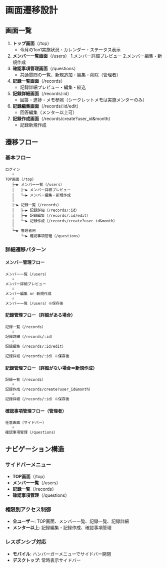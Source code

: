 # 画面遷移設計

## 画面一覧
1. **トップ画面**（/top）
   - 今月の1on1実施状況・カレンダー・ステータス表示
2. **メンバー一覧画面**（/users）
   1.メンバー詳細プレビュー
   2.メンバー編集・新規作成
3. **確認事項管理画面**（/questions）
   - 共通質問の一覧、新規追加・編集・削除（管理者）
4. **記録一覧画面**（/records）
   - 記録詳細プレビュー・編集・絞込
5. **記録詳細画面**（/records/:id）
   - 回答・進捗・メモ参照（シークレットメモは実施メンターのみ）
6. **記録編集画面**（/records/:id/edit）
   - 回答編集（メンター以上可）
7. **記録作成画面**（/records/create?user_id&month）
   - 記録新規作成

## 遷移フロー

### 基本フロー
```
ログイン
   ↓
TOP画面（/top）
   ├─▶ メンバー一覧（/users）
   │   ├─▶ メンバー詳細プレビュー
   │   └─▶ メンバー編集・新規作成
   │
   ├─▶ 記録一覧（/records）
   │   ├─▶ 記録詳細（/records/:id）
   │   ├─▶ 記録編集（/records/:id/edit）
   │   └─▶ 記録作成（/records/create?user_id&month）
   │
   └─▶ 管理者用
       └─▶ 確認事項管理（/questions）
```

### 詳細遷移パターン

#### メンバー管理フロー
```
メンバー一覧（/users）
   ↓
メンバー詳細プレビュー
   ↓
メンバー編集 or 新規作成
   ↓
メンバー一覧（/users）※保存後
```

#### 記録管理フロー（詳細がある場合）
```
記録一覧（/records）
   ↓
記録詳細（/records/:id）
   ↓
記録編集（/records/:id/edit）
   ↓
記録詳細（/records/:id）※保存後
```

#### 記録管理フロー（詳細がない場合＝新規作成）
```
記録一覧（/records）
   ↓
記録作成（/records/create?user_id&month）
   ↓
記録詳細（/records/:id）※保存後
```

#### 確認事項管理フロー（管理者）
```
任意画面（サイドバー）
   ↓
確認事項管理（/questions）
```

## ナビゲーション構造

### サイドバーメニュー
- **TOP画面**（/top）
- **メンバー一覧**（/users）
- **記録一覧**（/records）
- **確認事項管理**（/questions）

### 権限別アクセス制御
- **全ユーザー**: TOP画面、メンバー一覧、記録一覧、記録詳細
- **メンター以上**: 記録編集・記録作成、確認事項管理

### レスポンシブ対応
- **モバイル**: ハンバーガーメニューでサイドバー開閉
- **デスクトップ**: 常時表示サイドバー